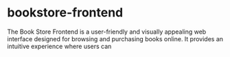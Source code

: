 # bookstore-frontend
The Book Store Frontend is a user-friendly and visually appealing web interface designed for browsing and purchasing books online. It provides an intuitive experience where users can
